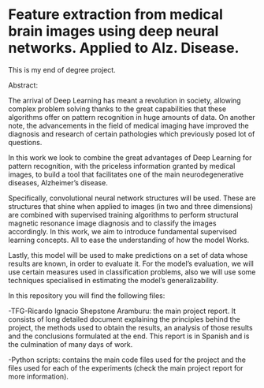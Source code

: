 # Feature extraction from medical brain images using deep neural networks. Applied to Alz. Disease.
This is my end of degree project.

Abstract:

The arrival of Deep Learning has meant a revolution in society, allowing 
complex problem solving thanks to the great capabilities that these 
algorithms offer on pattern recognition in huge amounts of data.
On another note, the advancements in the field of medical imaging have 
improved the diagnosis and research of certain pathologies which previously 
posed lot of questions.

In this work we look to combine the great advantages of Deep Learning for 
pattern recognition, with the priceless information granted by medical 
images, to build a tool that facilitates one of the main neurodegenerative 
diseases, Alzheimer’s disease.

Specifically, convolutional neural network structures will be used. These are 
structures that shine when applied to images (in two and three dimensions) 
are combined with supervised training algorithms to perform structural 
magnetic resonance image diagnosis and to classify the images accordingly.
In this work, we aim to introduce fundamental supervised learning concepts. 
All to ease the understanding of how the model Works.

Lastly, this model will be used to make predictions on a set of data whose 
results are known, in order to evaluate it. For the model’s evaluation, we will 
use certain measures used in classification problems, also we will use some 
techniques specialised in estimating the model’s generalizability.



In this repository you will find the following files:

-TFG-Ricardo Ignacio Shepstone Aramburu: the main project report. It consists of long detailed document explaining the principles behind the project, the methods used to obtain the results, an analysis of those results and the conclusions formulated at the end. This report is in Spanish and is the culmination of many days of work.

-Python scripts: contains the main code files used for the project and the files used for each of the experiments (check the main project report for more information).





